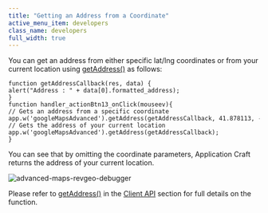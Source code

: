 ```yaml
---
title: "Getting an Address from a Coordinate"
active_menu_item: developers
class_name: developers
full_width: true
---
```



You can get an address from either specific lat/lng coordinates or from your current location using [getAddress()](../../../scripting-apis/client-api/widget-object-functions/advanced-maps/getaddress.htm) as follows:

    function getAddressCallback(res, data) {
    alert("Address : " + data[0].formatted_address);
    }
    function handler_actionBtn13_onClick(mouseev){
    // Gets an address from a specific coordinate
    app.w('googleMapsAdvanced').getAddress(getAddressCallback, 41.878113, -87.629798);
    // Gets the address of your current location
    app.w('googleMapsAdvanced').getAddress(getAddressCallback);
    }
   

You can see that by omitting the coordinate parameters, Application Craft returns the address of your current location.

![advanced-maps-revgeo-debugger](/img/docs/advanced-maps-revgeo-debugger.png)

Please refer to [getAddress()](../../../scripting-apis/client-api/widget-object-functions/advanced-maps/getaddress.htm) in the [Client API](../../../scripting-apis/client-api/index.htm) section for full details on the function.

